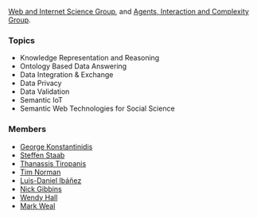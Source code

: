  [Web and Internet Science Group](https://www.wais.ecs.soton.ac.uk/), and [Agents, Interaction and Complexity Group](https://www.aic.ecs.soton.ac.uk/).

### Topics
- Knowledge Representation and Reasoning
- Ontology Based Data Answering
- Data Integration & Exchange
- Data Privacy
- Data Validation 
- Semantic IoT
- Semantic Web Technologies for Social Science

### Members
- [George Konstantinidis](https://www.ecs.soton.ac.uk/people/gk1e17)
- [Steffen Staab](https://www.ecs.soton.ac.uk/people/srs2m14)
- [Thanassis Tiropanis](https://www.ecs.soton.ac.uk/people/at1o07)
- [Tim Norman](https://www.ecs.soton.ac.uk/people/tjn1f15)
- [Luis-Daniel Ibáñez](https://www.ecs.soton.ac.uk/people/ldig1y14)
- [Nick Gibbins](https://www.ecs.soton.ac.uk/people/nmg)
- [Wendy Hall](https://wendy.ecs.soton.ac.uk/)
- [Mark Weal](https://www.ecs.soton.ac.uk/people/mjw7)
